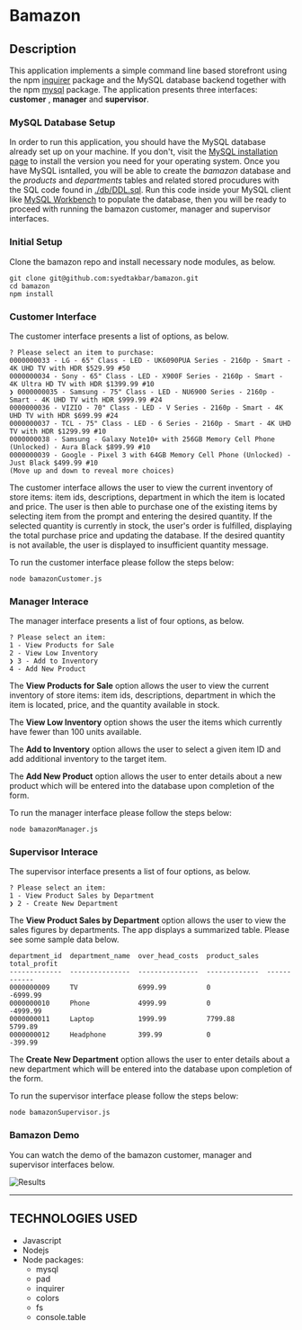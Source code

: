 # Bamazon

## Description

This application implements a simple command line based storefront using the npm [inquirer](https://www.npmjs.com/package/inquirer) package and the MySQL database backend together with the npm [mysql](https://www.npmjs.com/package/mysql) package. The application presents three interfaces: **customer** , **manager** and **supervisor**.

### MySQL Database Setup

In order to run this application, you should have the MySQL database already set up on your machine. If you don't, visit the [MySQL installation page](https://dev.mysql.com/downloads/mysql/8.0.html) to install the version you need for your operating system. Once you have MySQL isntalled, you will be able to create the *bamazon* database and the *products* and *departments* tables and related stored procudures with the SQL code found in [./db/DDL.sql](DDL.sql). Run this code inside your MySQL client like [MySQL Workbench](https://www.mysql.com/products/workbench/) to populate the database, then you will be ready to proceed with running the bamazon customer, manager and supervisor interfaces.

### Initial Setup
Clone the bamazon repo and install necessary node modules, as below.

	git clone git@github.com:syedtakbar/bamazon.git
	cd bamazon
	npm install

### Customer Interface
The customer interface presents a list of options, as below.
    
    ? Please select an item to purchase:  
    0000000033 - LG - 65" Class - LED - UK6090PUA Series - 2160p - Smart - 4K UHD TV with HDR $529.99 #50 
    0000000034 - Sony - 65" Class - LED - X900F Series - 2160p - Smart - 4K Ultra HD TV with HDR $1399.99 #10 
    ❯ 0000000035 - Samsung - 75" Class - LED - NU6900 Series - 2160p - Smart - 4K UHD TV with HDR $999.99 #24 
    0000000036 - VIZIO - 70" Class - LED - V Series - 2160p - Smart - 4K UHD TV with HDR $699.99 #24 
    0000000037 - TCL - 75" Class - LED - 6 Series - 2160p - Smart - 4K UHD TV with HDR $1299.99 #10 
    0000000038 - Samsung - Galaxy Note10+ with 256GB Memory Cell Phone (Unlocked) - Aura Black $899.99 #10 
    0000000039 - Google - Pixel 3 with 64GB Memory Cell Phone (Unlocked) - Just Black $499.99 #10 
    (Move up and down to reveal more choices)


The customer interface allows the user to view the current inventory of store items: item ids, descriptions, department in which the item is located and price. The user is then able to purchase one of the existing items by selecting item from the prompt and entering the desired quantity. If the selected quantity is currently in stock, the user's order is fulfilled, displaying the total purchase price and updating the database. If the desired quantity is not available, the user is displayed to insufficient quantity message.

To run the customer interface please follow the steps below:

	node bamazonCustomer.js

### Manager Interace

The manager interface presents a list of four options, as below. 

    ? Please select an item:  
    1 - View Products for Sale 
    2 - View Low Inventory 
    ❯ 3 - Add to Inventory 
    4 - Add New Product 
 
The **View Products for Sale** option allows the user to view the current inventory of store items: item ids, descriptions, department in which the item is located, price, and the quantity available in stock. 

The **View Low Inventory** option shows the user the items which currently have fewer than 100 units available.

The **Add to Inventory** option allows the user to select a given item ID and add additional inventory to the target item.

The **Add New Product** option allows the user to enter details about a new product which will be entered into the database upon completion of the form.

To run the manager interface please follow the steps below:

	node bamazonManager.js


### Supervisor Interace

The supervisor interface presents a list of four options, as below. 

    ? Please select an item:  
    1 - View Product Sales by Department 
    ❯ 2 - Create New Department 
 
The **View Product Sales by Department** option allows the user to view the sales figures by departments. The app  displays a summarized table. Please see some sample data below.

    department_id  department_name  over_head_costs  product_sales  total_profit
    -------------  ---------------  ---------------  -------------  ------------
    0000000009     TV               6999.99          0              -6999.99    
    0000000010     Phone            4999.99          0              -4999.99    
    0000000011     Laptop           1999.99          7799.88        5799.89     
    0000000012     Headphone        399.99           0              -399.99     

The **Create New Department** option allows the user to enter details about a new department which will be entered into the database upon completion of the form.

To run the supervisor interface please follow the steps below:

	node bamazonSupervisor.js    

### Bamazon Demo

You can watch the demo of the bamazon customer, manager and supervisor interfaces below.

![Results](./bamazon.gif)
    
- - -

## TECHNOLOGIES USED
* Javascript
* Nodejs
* Node packages:
    * mysql
    * pad
    * inquirer
    * colors
    * fs
    * console.table


